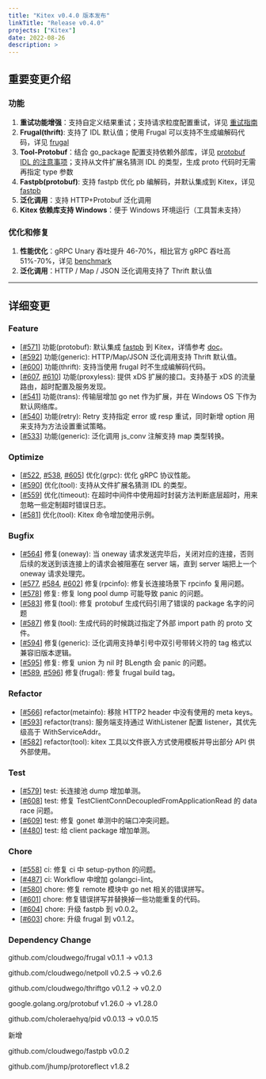 ```yaml
---
title: "Kitex v0.4.0 版本发布"
linkTitle: "Release v0.4.0"
projects: ["Kitex"]
date: 2022-08-26
description: >
---
```


## 重要变更介绍

### 功能

1. **重试功能增强**：支持自定义结果重试；支持请求粒度配置重试，详见 [重试指南](https://www.cloudwego.io/zh/docs/kitex/tutorials/service-governance/retry/)
2. **Frugal(thrift)**: 支持了 IDL 默认值；使用 Frugal 可以支持不生成编解码代码，详见 [frugal](https://www.cloudwego.io/zh/docs/kitex/tutorials/advanced-feature/codec_frugal/#2-带上--thrift-frugal_tag-参数重新生成一次代码)
3. **Tool-Protobuf**：结合 go_package 配置支持依赖外部库，详见 [protobuf IDL 的注意事项](https://www.cloudwego.io/zh/docs/kitex/tutorials/code-gen/code_generation/#使用-protobuf-idl-的注意事项)；支持从文件扩展名猜测 IDL 的类型，生成 proto 代码时无需再指定 type 参数
4. **Fastpb(protobuf)**: 支持 fastpb 优化 pb 编解码，并默认集成到 Kitex，详见 [fastpb](https://www.cloudwego.io/zh/docs/kitex/tutorials/code-gen/fastpb/)
5. **泛化调用**：支持 HTTP+Protobuf 泛化调用
6. **Kitex 依赖库支持 Windows**：便于 Windows 环境运行（工具暂未支持）

### 优化和修复

1. **性能优化**：gRPC Unary 吞吐提升 46-70%，相比官方 gRPC 吞吐高 51%-70%，详见 [benchmark ](https://github.com/cloudwego/kitex-benchmark)
2. **泛化调用**：HTTP / Map / JSON 泛化调用支持了 Thrift 默认值

----

## 详细变更

### Feature

* [[#571](https://github.com/cloudwego/kitex/pull/571)] 功能(protobuf): 默认集成 [fastpb](https://github.com/cloudwego/fastpb) 到 Kitex，详情参考 [doc](https://www.cloudwego.io/docs/kitex/tutorials/code-gen/fastpb/)。
* [[#592](https://github.com/cloudwego/kitex/pull/592)] 功能(generic): HTTP/Map/JSON 泛化调用支持 Thrift 默认值。
* [[#600](https://github.com/cloudwego/kitex/pull/600)] 功能(thrift): 支持当使用 frugal 时不生成编解码代码。
* [[#607](https://github.com/cloudwego/kitex/pull/607), [#610](https://github.com/cloudwego/kitex/pull/610)] 功能(proxyless): 提供 xDS 扩展的接口。支持基于 xDS 的流量路由，超时配置及服务发现。
* [[#541](https://github.com/cloudwego/kitex/pull/541)] 功能(trans): 传输层增加 go net 作为扩展，并在 Windows OS 下作为默认网络库。
* [[#540](https://github.com/cloudwego/kitex/pull/540)] 功能(retry): Retry 支持指定 error 或 resp 重试，同时新增 option 用来支持为方法设置重试策略。
* [[#533](https://github.com/cloudwego/kitex/pull/533)] 功能(generic): 泛化调用 js_conv 注解支持 map 类型转换。

### Optimize

* [[#522](https://github.com/cloudwego/kitex/pull/522), [#538](https://github.com/cloudwego/kitex/pull/538), [#605](https://github.com/cloudwego/kitex/pull/605)] 优化(grpc): 优化 gRPC 协议性能。
* [[#590](https://github.com/cloudwego/kitex/pull/590)] 优化(tool): 支持从文件扩展名猜测 IDL 的类型。
* [[#559](https://github.com/cloudwego/kitex/pull/559)] 优化(timeout): 在超时中间件中使用超时封装方法判断底层超时，用来忽略一些定制超时错误日志。
* [[#581](https://github.com/cloudwego/kitex/pull/581)] 优化(tool): Kitex 命令增加使用示例。

### Bugfix

* [[#564](https://github.com/cloudwego/kitex/pull/564)] 修复(oneway): 当 oneway 请求发送完毕后，关闭对应的连接，否则后续的发送到该连接上的请求会被阻塞在 server 端，直到 server 端把上一个 oneway 请求处理完。
* [[#577](https://github.com/cloudwego/kitex/pull/577), [#584](https://github.com/cloudwego/kitex/pull/584), [#602](https://github.com/cloudwego/kitex/pull/602)] 修复(rpcinfo): 修复长连接场景下 rpcinfo 复用问题。
* [[#578](https://github.com/cloudwego/kitex/pull/578)] 修复: 修复 long pool dump 可能导致 panic 的问题。
* [[#583](https://github.com/cloudwego/kitex/pull/583)] 修复(tool): 修复 protobuf 生成代码引用了错误的 package 名字的问题
* [[#587](https://github.com/cloudwego/kitex/pull/587)] 修复(tool): 生成代码的时候跳过指定了外部 import path 的 proto 文件。
* [[#594](https://github.com/cloudwego/kitex/pull/594)] 修复(generic): 泛化调用支持单引号中双引号带转义符的 tag 格式以兼容旧版本逻辑。
* [[#595](https://github.com/cloudwego/kitex/pull/595)] 修复: 修复 union 为 nil 时 BLength 会 panic 的问题。
* [[#589](https://github.com/cloudwego/kitex/pull/589), [#596](https://github.com/cloudwego/kitex/pull/596)] 修复(frugal): 修复 frugal build tag。

### Refactor

* [[#566](https://github.com/cloudwego/kitex/pull/566)] refactor(metainfo): 移除 HTTP2 header 中没有使用的 meta keys。
* [[#593](https://github.com/cloudwego/kitex/pull/593)] refactor(trans): 服务端支持通过 WithListener 配置 listener，其优先级高于 WithServiceAddr。
* [[#582](https://github.com/cloudwego/kitex/pull/582)] refactor(tool): kitex 工具以文件嵌入方式使用模板并导出部分 API 供外部使用。

### Test

* [[#579](https://github.com/cloudwego/kitex/pull/579)] test: 长连接池 dump 增加单测。
* [[#608](https://github.com/cloudwego/kitex/pull/608)] test: 修复 TestClientConnDecoupledFromApplicationRead 的 data race 问题。
* [[#609](https://github.com/cloudwego/kitex/pull/609)] test: 修复 gonet 单测中的端口冲突问题。
* [[#480](https://github.com/cloudwego/kitex/pull/480)] test: 给 client package 增加单测。

### Chore

* [[#558](https://github.com/cloudwego/kitex/pull/558)] ci: 修复 ci 中 setup-python 的问题。
* [[#487](https://github.com/cloudwego/kitex/pull/487)] ci: Workflow 中增加 golangci-lint。
* [[#580](https://github.com/cloudwego/kitex/pull/580)] chore: 修复 remote 模块中 go net 相关的错误拼写。
* [[#601](https://github.com/cloudwego/kitex/pull/601)] chore: 修复错误拼写并替换掉一些功能重复的代码。
* [[#604](https://github.com/cloudwego/kitex/pull/604)] chore: 升级 fastpb 到 v0.0.2。
* [[#603](https://github.com/cloudwego/kitex/pull/603)] chore: 升级 frugal 到 v0.1.2。

### Dependency Change

github.com/cloudwego/frugal v0.1.1 -> v0.1.3

github.com/cloudwego/netpoll v0.2.5 -> v0.2.6

github.com/cloudwego/thriftgo v0.1.2 -> v0.2.0

google.golang.org/protobuf v1.26.0 -> v1.28.0

github.com/choleraehyq/pid v0.0.13 -> v0.0.15

新增

github.com/cloudwego/fastpb v0.0.2

github.com/jhump/protoreflect v1.8.2



